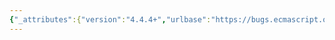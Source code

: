 ```yaml
---
{"_attributes":{"version":"4.4.4+","urlbase":"https://bugs.ecmascript.org/","maintainer":"dherman@mozilla.com"},"bug":{"bug_id":89,"creation_ts":"2011-04-12 13:47:00 -0700","short_desc":"JSON files have Content-Type header set as \"text/plain\"","delta_ts":"2012-03-27 09:37:44 -0700","product":"TC39 Infrastructure","component":"other","version":"unspecified","rep_platform":"PC","op_sys":"Linux","bug_status":"CONFIRMED","priority":"Lowest","bug_severity":"enhancement","everconfirmed":true,"reporter":{"uid":"bruant.d","name":"David Bruant"},"assigned_to":{"uid":"dherman","name":"Dave Herman"},"cc":"allen","long_desc":[{"commentid":184,"comment_count":0,"who":{"uid":"bruant.d","name":"David Bruant"},"bug_when":"2011-04-12 13:47:51 -0700","thetext":"And it should probably be \"text/json\""},{"commentid":204,"comment_count":1,"who":{"uid":"dfugate","name":"Dave Fugate"},"bug_when":"2011-05-10 11:42:35 -0700","thetext":"This is a change that needs to be performed on the web server itself I believe.  Seems trivial with admin rights."},{"commentid":823,"comment_count":2,"who":{"uid":"dfugate","name":"Dave Fugate"},"bug_when":"2012-03-27 09:37:44 -0700","thetext":"Reassigning - this is a TC39 infrastructure issue at heart."}]}}
---
```

